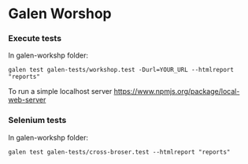 Galen Worshop
==============

### Execute tests
In galen-workshp folder:

```
galen test galen-tests/workshop.test -Durl=YOUR_URL --htmlreport "reports"
```

To run a simple localhost server 
https://www.npmjs.org/package/local-web-server


### Selenium tests

In galen-workshp folder:
```
galen test galen-tests/cross-broser.test --htmlreport "reports"
```